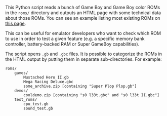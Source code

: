 This Python script reads a bunch of Game Boy and Game Boy color ROMs in the `roms/` directory and outputs an HTML page with some technical data about those ROMs. You can see an example listing most existing ROMs on [this page](http://merwanachibet.net/gameboy-rom-list.html).

This can be useful for emulator developers who want to check which ROM to use in order to test a given feature (e.g. a specific memory bank controller, battery-backed RAM or Super GameBoy capabilities).

The script opens `.gb` and `.gbc` files. It is possible to categorize the ROMs in the HTML output by putting them in separate sub-directories. For example:

    roms/
        games/
            Mustached Hero II.gb
            Mega Racing Deluxe.gbc
            some_archive.zip [containing "Super Plop Plop.gb"]
        demos/
            cooldemo.zip [containing "s0 l33t.gbc" and "s0 l33t II.gbc"]
        test_roms/
            cpu_test.gb
            sound_test.gb
